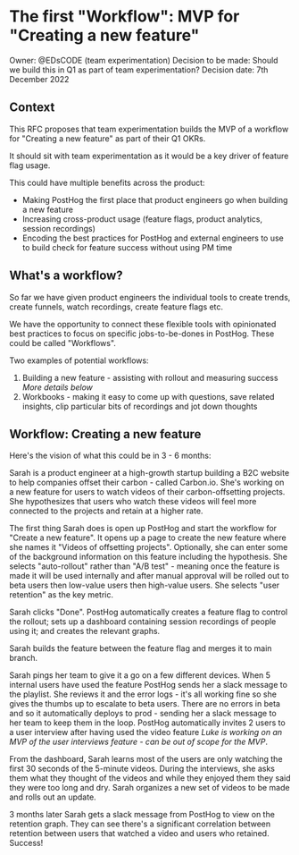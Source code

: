 # The first "Workflow": MVP for "Creating a new feature"

Owner: @EDsCODE (team experimentation)
Decision to be made: Should we build this in Q1 as part of team experimentation?
Decision date: 7th December 2022

## Context

This RFC proposes that team experimentation builds the MVP of a workflow for "Creating a new feature" as part of their Q1 OKRs.

It should sit with team experimentation as it would be a key driver of feature flag usage.

This could have multiple benefits across the product:

- Making PostHog the first place that product engineers go when building a new feature
- Increasing cross-product usage (feature flags, product analytics, session recordings)
- Encoding the best practices for PostHog and external engineers to use to build check for feature success without using PM time

## What's a workflow?

So far we have given product engineers the individual tools to create trends, create funnels, watch recordings, create feature flags etc.

We have the opportunity to connect these flexible tools with opinionated best practices to focus on specific jobs-to-be-dones in PostHog. These could be called "Workflows".

Two examples of potential workflows:

1. Building a new feature - assisting with rollout and measuring success *More details below*
2. Workbooks - making it easy to come up with questions, save related insights, clip particular bits of recordings and jot down thoughts

## Workflow: Creating a new feature

Here's the vision of what this could be in 3 - 6 months:

Sarah is a product engineer at a high-growth startup building a B2C website to help companies offset their carbon - called Carbon.io. She's working on a new feature for users to watch videos of their carbon-offsetting projects. She hypothesizes that users who watch these videos will feel more connected to the projects and retain at a higher rate.

The first thing Sarah does is open up PostHog and start the workflow for "Create a new feature". It opens up a page to create the new feature where she names it "Videos of offsetting projects". Optionally, she can enter some of the background information on this feature including the hypothesis. She selects "auto-rollout" rather than "A/B test" - meaning once the feature is made it will be used internally and after manual approval will be rolled out to beta users then low-value users then high-value users. She selects "user retention" as the key metric.

Sarah clicks "Done". PostHog automatically creates a feature flag to control the rollout; sets up a dashboard containing session recordings of people using it; and creates the relevant graphs.

Sarah builds the feature between the feature flag and merges it to main branch.

Sarah pings her team to give it a go on a few different devices. When 5 internal users have used the feature PostHog sends her a slack message to the playlist. She reviews it and the error logs - it's all working fine so she gives the thumbs up to escalate to beta users. There are no errors in beta and so it automatically deploys to prod - sending her a slack message to her team to keep them in the loop. PostHog automatically invites 2 users to a user interview after having used the video feature *Luke is working on an MVP of the user interviews feature - can be out of scope for the MVP*.

From the dashboard, Sarah learns most of the users are only watching the first 30 seconds of the 5-minute videos. During the interviews, she asks them what they thought of the videos and while they enjoyed them they said they were too long and dry. Sarah organizes a new set of videos to be made and rolls out an update.

3 months later Sarah gets a slack message from PostHog to view on the retention graph. They can see there's a significant correlation between retention between users that watched a video and users who retained. Success!
